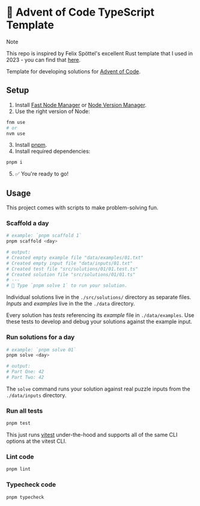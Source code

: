 # 🎄 Advent of Code TypeScript Template

> [!NOTE]
> This repo is inspired by Felix Spöttel's excellent Rust template that I used in 2023 - you can find that [here](https://github.com/fspoettel/advent-of-code-rust).

Template for developing solutions for [Advent of Code](https://adventofcode.com/).

## Setup

1. Install [Fast Node Manager](https://github.com/Schniz/fnm) or [Node Version Manager](https://github.com/nvm-sh/nvm).
2. Use the right version of Node:

```sh
fnm use
# or
nvm use
```

3. Install [pnpm](https://pnpm.io).
4. Install required dependencies:

```sh
pnpm i
```

5. ✅ You're ready to go!

## Usage

This project comes with scripts to make problem-solving fun.

### Scaffold a day

```sh
# example: `pnpm scaffold 1`
pnpm scaffold <day>

# output:
# Created empty example file "data/examples/01.txt"
# Created empty input file "data/inputs/01.txt"
# Created test file "src/solutions/01/01.test.ts"
# Created solution file "src/solutions/01/01.ts"
# ---
# 🎄 Type `pnpm solve 1` to run your solution.
```

Individual solutions live in the `./src/solutions/` directory as separate files. _Inputs_ and _examples_ live in the the `./data` directory.

Every solution has _tests_ referencing its _example_ file in `./data/examples`. Use these tests to develop and debug your solutions against the example input.

### Run solutions for a day

```sh
# example: `pnpm solve 01`
pnpm solve <day>

# output:
# Part One: 42
# Part Two: 42
```

The `solve` command runs your solution against real puzzle inputs from the `./data/inputs` directory.

### Run all tests

```sh
pnpm test
```

This just runs [vitest](https://vitest.dev) under-the-hood and supports all of the same CLI options at the vitest CLI.

### Lint code

```sh
pnpm lint
```

### Typecheck code

```sh
pnpm typecheck
```
